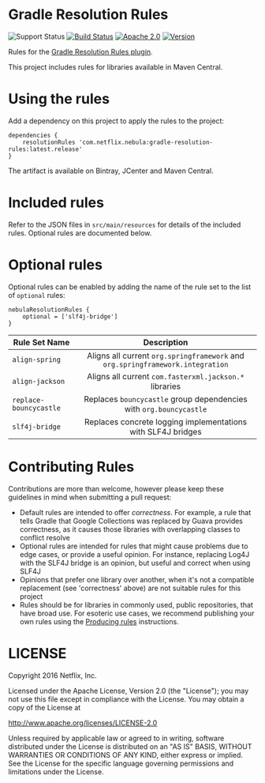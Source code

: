 Gradle Resolution Rules
=======

![Support Status](https://img.shields.io/badge/nebula-supported-brightgreen.svg)
[![Build Status](https://travis-ci.org/nebula-plugins/gradle-resolution-rules.svg?branch=master)](https://travis-ci.org/nebula-plugins/gradle-resolution-rules)
[![Apache 2.0](https://img.shields.io/github/license/nebula-plugins/gradle-metrics-plugin.svg)](http://www.apache.org/licenses/LICENSE-2.0)
[![Version](https://img.shields.io/bintray/v/nebula/gradle-plugins/gradle-resolution-rules.svg)](https://bintray.com/nebula/gradle-plugins/gradle-resolution-rules)

Rules for the [Gradle Resolution Rules plugin](https://github.com/nebula-plugins/gradle-resolution-rules-plugin).

This project includes rules for libraries available in Maven Central.

# Using the rules

Add a dependency on this project to apply the rules to the project:

    dependencies {
        resolutionRules 'com.netflix.nebula:gradle-resolution-rules:latest.release'
    }

The artifact is available on Bintray, JCenter and Maven Central.

# Included rules

Refer to the JSON files in `src/main/resources` for details of the included rules. Optional rules are documented below.

# Optional rules

Optional rules can be enabled by adding the name of the rule set to the list of `optional` rules:

    nebulaResolutionRules {
        optional = ['slf4j-bridge']
    }

| Rule Set Name | Description   |
| ------------- |:-------------:|
| `align-spring` | Aligns all current `org.springframework` and `org.springframework.integration` |
| `align-jackson` | Aligns all current `com.fasterxml.jackson.*` libraries |
| `replace-bouncycastle` | Replaces `bouncycastle` group dependencies with `org.bouncycastle` |
| `slf4j-bridge` | Replaces concrete logging implementations with SLF4J bridges |

# Contributing Rules

Contributions are more than welcome, however please keep these guidelines in mind when submitting a pull request:

- Default rules are intended to offer _correctness_. For example, a rule that tells Gradle that Google Collections was replaced by Guava provides correctness, as it causes those libraries with overlapping classes to conflict resolve
- Optional rules are intended for rules that might cause problems due to edge cases, or provide a useful opinion. For instance, replacing Log4J with the SLF4J bridge is an opinion, but useful and correct when using SLF4J
- Opinions that prefer one library over another, when it's not a compatible replacement (see 'correctness' above) are not suitable rules for this project
- Rules should be for libraries in commonly used, public repositories, that have broad use. For esoteric use cases, we recommend publishing your own rules using the [Producing rules](https://github.com/nebula-plugins/gradle-resolution-rules-plugin#producing-rules) instructions.

LICENSE
=======

Copyright 2016 Netflix, Inc.

Licensed under the Apache License, Version 2.0 (the "License");
you may not use this file except in compliance with the License.
You may obtain a copy of the License at

<http://www.apache.org/licenses/LICENSE-2.0>

Unless required by applicable law or agreed to in writing, software
distributed under the License is distributed on an "AS IS" BASIS,
WITHOUT WARRANTIES OR CONDITIONS OF ANY KIND, either express or implied.
See the License for the specific language governing permissions and
limitations under the License.
